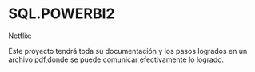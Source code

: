 # SQL.POWERBI2

Netflix: 

 Este proyecto tendrá toda su documentación y los pasos logrados en un archivo pdf,donde se puede comunicar efectivamente lo logrado.
